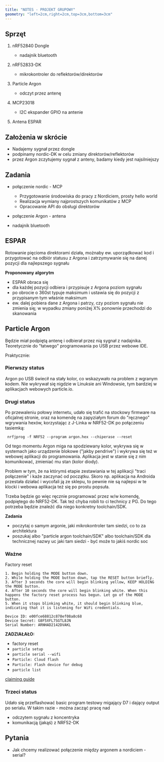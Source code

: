 ```yaml
---
title: "NOTES - PROJEKT GRUPOWY"
geometry: "left=2cm,right=2cm,top=3cm,bottom=3cm"
---
```



## Sprzęt

1. nRF52840 Dongle 
    - nadajnik bluetooth

1. nRF52833-DK
    - mikrokontroler do reflektorów/direktorów
 
1. Particle Argon 
    - odczyt przez antenę

1. MCP23018 
    - I2C ekspander GPIO na antenie

1. Antena ESPAR


## Założenia w skrócie

* Nadajemy sygnał przez dongle
* podpinamy nordic-DK w celu zmiany direktorów/reflektorów
* przez Argon zczytujemy sygnał z anteny, badamy kiedy jest najsilniejszy 


## Zadania

- połączenie nordic - MCP
    * Przygotowanie środowiska do pracy z Nordiciem, prosty hello world
    * Realizacja wymiany najprostszych komunikatów z MCP
    * Opracowanie API do obsługi direktorów 

- połączenie Argon - antena

- nadajnik bluetooth


## ESPAR

Rotowanie pięcioma direktorami działa, możnaby ew. uporządkować kod i 
przygotować na odbiór statusu z Argona i zatrzymywanie się na danej pozycji
dla najlepszego sygnału

**Proponowany algorytm**

* ESPAR obraca się
* dla każdej pozycji odbiera i przypisuje z Argona poziom sygnału
* po obrocie o 360st typuje maksimum i ustawia się do pozycji z przypisanym
    tym właśnie maksimum
* ew. dalej pobiera dane z Argona i patrzy, czy poziom sygnału nie zmienia się;
    w wypadku zmiany poniżej X% ponownie przechodzi do skanowania 


## Particle Argon

Będzie miał podpiętą antenę i odbierał przez nią sygnał z nadajnika.
Teoretycznie do "łatwego" programowania po USB przez webowe IDE. 

Praktycznie:

### Pierwszy status

Argon po USB świecił na stały kolor, co wskazywało na problem z wgranym kodem. 
Nie wykrywał się nigdzie w Linuksie ani Windowsie, tym bardziej w aplikacjach
webowych particle.io.

### Drugi status

Po przewaleniu połowy internetu, udało się trafić na stockowy firmware na 
oficjalnej stronie, oraz na komendę na zapyziałym forum do "ręcznego" wgrywania
hexów, korzystając z J-Linka w NRF52-DK po połączeniu tasiemką:

```
 nrfjprog -f NRF52 --program argon.hex --chiperase --reset
```

Od tego momentu Argon miga na spodziewany kolor, wykrywa się w systemach jako
urządzenie blokowe ("jakby pendrive") i wykrywa się też w webowej aplikacji 
do programowania. Aplikacja jest w stanie się z nim komunikować, zmieniać mu 
stan (kolor diody). 

Problem w tym, że na którymś etapie zestawiania w tej 
aplikacji "traci połączenie" i każe zaczynać od początku. Skoro np. aplikacja 
na Androida przestała działać i wycofali ją ze sklepu, to pewnie nie są 
najlepsi w te klocki i webowa aplikacja też się po prostu popsuła.

Trzeba będzie go więc ręcznie programować przez w/w komendę, podpiętego do 
NRF52-DK. Tak też chyba robili to ci technicy z PG. Do tego potrzeba będzie 
znaleźć dla niego konkretny toolchain/SDK.

**Zadania**

* poczytaj o samym argonie, jaki mikrokontroler tam siedzi, co to za 
    architektura
* poszukaj albo "particle argon toolchain/SDK" albo toolchain/SDK dla 
    technicznej nazwy uc jaki tam siedzi - być może to jakiś nordic soc

### Ważne

Factory reset
```
1. Begin holding the MODE button down.
2. While holding the MODE button down, tap the RESET button briefly.
3. After 3 seconds the core will begin blinking yellow, KEEP HOLDING the MODE button.
4. After 10 seconds the core will begin blinking white. When this happens the factory reset process has begun. Let go of the MODE button.
5. When it stops blinking white, it should begin blinking blue, indicating that it is listening for WiFi credentials.
```

```
Device ID: e00fce68812c878ef08a8c68
Device Secret: G8F5XFL7SGTL8JN
Serial Number: ARNHAD2142DVAKL
```

**ZADZIAŁAŁO:**

* factory reset
* `particle setup`
* `particle serial --wifi`
* `Particle: Cloud flash`
* `Particle: Flash device for debug` 
* `particle list`

[claiming guide](https://diotlabs.daraghbyrne.me/docs/getting-started/4-claim-it/) 


### Trzeci status

Udało się przeflashować basic program testowy migający D7 i dający output
po serialu. W takim razie - można zacząć pracę nad

- odczytem sygnału z koncentryka
- komunikacją (jakąś) z NRF52-DK


## Pytania

* Jak chcemy realizować połączenie między argonem a nordiciem - serial?

